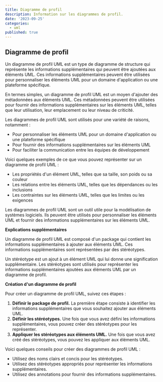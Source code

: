 ```yaml
---
title: Diagramme de profil
description: Information sur les diagrammes de profil.
date: '2023-09-25'
categories:
  - uml
published: true
---
```


## Diagramme de profil

Un diagramme de profil UML est un type de diagramme de structure qui représente les informations supplémentaires qui peuvent être ajoutées aux éléments UML. Ces informations supplémentaires peuvent être utilisées pour personnaliser les éléments UML pour un domaine d'application ou une plateforme spécifique.

En termes simples, un diagramme de profil UML est un moyen d'ajouter des métadonnées aux éléments UML. Ces métadonnées peuvent être utilisées pour fournir des informations supplémentaires sur les éléments UML, telles que leur utilisation, leur emplacement ou leur niveau de criticité.

Les diagrammes de profil UML sont utilisés pour une variété de raisons, notamment :

* Pour personnaliser les éléments UML pour un domaine d'application ou une plateforme spécifique
* Pour fournir des informations supplémentaires sur les éléments UML
* Pour faciliter la communication entre les équipes de développement

Voici quelques exemples de ce que vous pouvez représenter sur un diagramme de profil UML :

* Les propriétés d'un élément UML, telles que sa taille, son poids ou sa couleur
* Les relations entre les éléments UML, telles que les dépendances ou les inclusions
* Les contraintes sur les éléments UML, telles que les limites ou les exigences

Les diagrammes de profil UML sont un outil utile pour la modélisation de systèmes logiciels. Ils peuvent être utilisés pour personnaliser les éléments UML et fournir des informations supplémentaires sur les éléments UML.

**Explications supplémentaires**

Un diagramme de profil UML est composé d'un package qui contient les informations supplémentaires à ajouter aux éléments UML. Ces informations supplémentaires sont représentées par des stéréotypes.

Un stéréotype est un ajout à un élément UML qui lui donne une signification supplémentaire. Les stéréotypes sont utilisés pour représenter les informations supplémentaires ajoutées aux éléments UML par un diagramme de profil.

**Création d'un diagramme de profil**

Pour créer un diagramme de profil UML, suivez ces étapes :

1. **Définir le package de profil.** La première étape consiste à identifier les informations supplémentaires que vous souhaitez ajouter aux éléments UML.
2. **Définir les stéréotypes.** Une fois que vous avez défini les informations supplémentaires, vous pouvez créer des stéréotypes pour les représenter.
3. **Appliquer les stéréotypes aux éléments UML.** Une fois que vous avez créé des stéréotypes, vous pouvez les appliquer aux éléments UML.

Voici quelques conseils pour créer des diagrammes de profil UML :

* Utilisez des noms clairs et concis pour les stéréotypes.
* Utilisez des stéréotypes appropriés pour représenter les informations supplémentaires.
* Utilisez des annotations pour fournir des informations supplémentaires.
